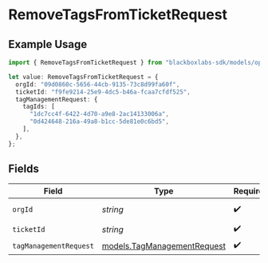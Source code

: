 # RemoveTagsFromTicketRequest

## Example Usage

```typescript
import { RemoveTagsFromTicketRequest } from "blackboxlabs-sdk/models/operations";

let value: RemoveTagsFromTicketRequest = {
  orgId: "09d0860c-5656-44cb-9135-73c8d99fa60f",
  ticketId: "f9fe9214-25e9-4dc5-b46a-fcaa7cfdf525",
  tagManagementRequest: {
    tagIds: [
      "1dc7cc4f-6422-4d70-a9e8-2ac14133006a",
      "0d424648-216a-49a8-b1cc-5de81e0c6bd5",
    ],
  },
};
```

## Fields

| Field                                                               | Type                                                                | Required                                                            | Description                                                         |
| ------------------------------------------------------------------- | ------------------------------------------------------------------- | ------------------------------------------------------------------- | ------------------------------------------------------------------- |
| `orgId`                                                             | *string*                                                            | :heavy_check_mark:                                                  | Organization ID                                                     |
| `ticketId`                                                          | *string*                                                            | :heavy_check_mark:                                                  | Ticket ID                                                           |
| `tagManagementRequest`                                              | [models.TagManagementRequest](../../models/tagmanagementrequest.md) | :heavy_check_mark:                                                  | N/A                                                                 |